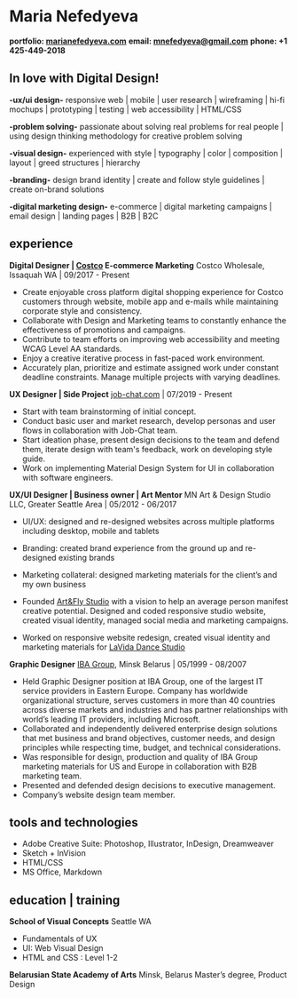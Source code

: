 ﻿# Maria Nefedyeva
**portfolio: [marianefedyeva.com](http://marianefedyeva.com/)**
**email: <mnefedyeva@gmail.com>** 
**phone: +1 425-449-2018**

## In love with Digital Design!

**-ux/ui design-** responsive web | mobile | user research | wireframing | hi-fi mochups | prototyping | testing | web accessibility | HTML/CSS 

**-problem solving-**  passionate about solving real problems for real people | using design thinking methodology for creative problem solving

**-visual design-** experienced with style | typography | color | composition | layout | greed structures | hierarchy

**-branding-** design brand identity | create and follow style guidelines | create on-brand solutions

**-digital marketing design-** e-commerce | digital marketing campaigns | email design | landing pages | B2B | B2C




## experience
**Digital Designer | [Costco](http://costco.com/) E-commerce Marketing**
  Costco Wholesale, Issaquah WA | 09/2017 - Present

- Create enjoyable cross platform digital shopping experience for Costco customers through website, mobile app and e-mails while maintaining corporate style and consistency.
- Collaborate with Design and Marketing teams to constantly enhance the effectiveness of promotions and campaigns.
- Contribute to team efforts on improving web accessibility and meeting WCAG Level AA standards.
- Enjoy a creative iterative process in fast-paced work environment.
- Accurately plan, prioritize and estimate assigned work under constant deadline constraints. Manage multiple projects with varying deadlines.

**UX Designer | Side Project**
[job-chat.com](http://job-chat.com/) | 07/2019 - Present

-   Start with team brainstorming of initial concept.
-   Conduct basic user and market research, develop personas and user flows in collaboration with Job-Chat team.
-   Start ideation phase, present design decisions to the team and defend them, iterate design with team's feedback, work on developing style guide.
-   Work on implementing Material Design System for UI in collaboration with software engineers.

**UX/UI Designer | Business owner | Art Mentor**
MN Art & Design Studio LLC, Greater Seattle Area | 05/2012 - 06/2017

- UI/UX: designed and re-designed websites across multiple platforms including desktop, mobile and tablets
- Branding: created brand experience from the ground up and re-designed existing brands
- Marketing collateral: designed marketing materials for the client’s and my own business

- Founded [Art&Fly Studio](http://artandfly.com/) with a vision to help an average person manifest creative potential. Designed and coded responsive studio website, created visual identity, managed social media and marketing campaigns.
- Worked on responsive website redesign, created visual identity and marketing materials for [LaVida Dance Studio](http://banin.net/maria-nefedyeva-portfolio/lavida.html)

**Graphic Designer**
[IBA Group](http://ibagroupit.com/), Minsk Belarus  | 05/1999 - 08/2007

- Held Graphic Designer position at IBA Group, one of the largest IT service providers in Eastern Europe. Company has worldwide organizational structure, serves customers in more than 40 countries across diverse markets and industries and has partner relationships with world’s leading IT providers, including Microsoft.
- Collaborated and independently delivered enterprise design solutions that met business and brand objectives, customer needs, and design principles while respecting time, budget, and technical considerations.
- Was responsible for design, production and quality of IBA Group marketing materials for US and Europe in collaboration with B2B marketing team.
- Presented and defended design decisions to executive management.
- Company’s website design team member.

## tools and technologies
- Adobe Creative Suite: Photoshop, Illustrator, InDesign, Dreamweaver
- Sketch + InVision
- HTML/CSS
- MS Office, Markdown


## education | training

**School of Visual Concepts**
Seattle WA 
- Fundamentals of UX 
- UI: Web Visual Design
- HTML and CSS : Level 1-2

**Belarusian State Academy of Arts**
Minsk, Belarus 
Master’s degree, Product Design









